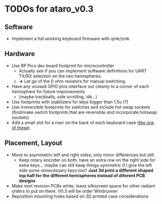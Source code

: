 # TODOs for ataro_v0.3

## Software
  - Implement a full working keyboard firmware with qmk/zmk 


## Hardware
  - Use RP Pico dev board footprint for microcontroller
    - Actually see if you can implement software definitions for UART TX/RX selection on the two hemispheres.
    -   => Let go of the 0 ohm resistors for manual switching.
  - Have any unused GPIO pins interface out cleanly to a corner of each hemisphere for future improvements
    - (maybe trackballs, side scrolling, idk...)  
  - Use footprints with stabliizers for keys bigger than 1.5u (?)
  - Use irreversible footprints for switches and include hot swap sockets (find/make switch footprints that are reversible *and* incorporate hotswap sockets) 
  - Add a small slot for a riser on the back of each keyboard case ([like one of these](https://vi.aliexpress.com/item/1005007286593544.html)).


## Placement, Layout
  - Move to asymmetric left and right sides; only minor differences but still.
    - Keep rotary encoder on both, have an extra row on the right side for extra keys... maybe can still keep things symmetric if I give the left side some unnecessary keys too!! **Just 3d print a different shaped top half for the different hemispheres instead of diferent PCB designs**
  - Make next revision PCBs white, leave silkscreen space for other radiant orders to put on there. V0.3 will be order Windrunner
  - Reposition mounting holes based on 3D printed case considerations
